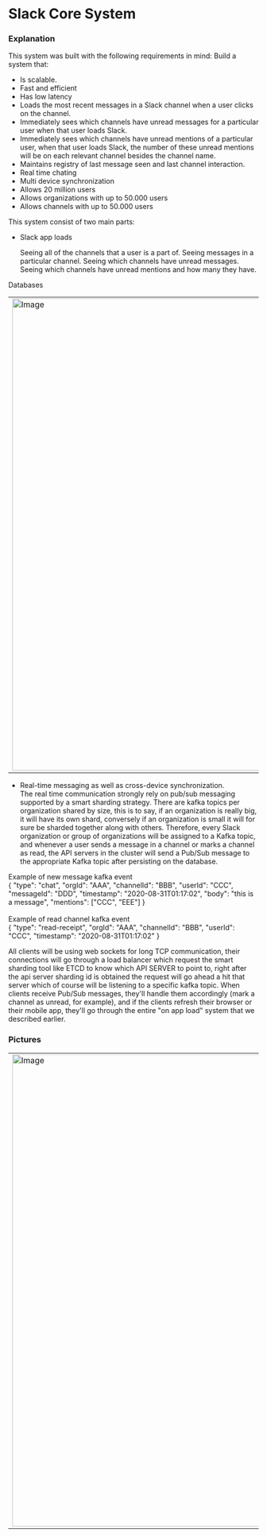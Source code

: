 # Slack Core System

### Explanation
This system was built with the following requirements in mind:
Build a system that:
- Is scalable.
- Fast and efficient
- Has low latency
- Loads the most recent messages in a Slack channel when a user clicks on the channel.
- Immediately sees which channels have unread messages for a particular user when that user loads Slack.
- Immediately sees which channels have unread mentions of a particular user, when that user loads Slack, the number of these unread 
mentions will be on each relevant channel besides the channel name.
- Maintains registry of last message seen and last channel interaction.
- Real time chating
- Multi device synchronization
- Allows 20 million users
- Allows organizations with up to 50.000 users
- Allows channels with up to 50.000 users

This system consist of two main parts:

- Slack app loads </br>

    Seeing all of the channels that a user is a part of.
    Seeing messages in a particular channel.
    Seeing which channels have unread messages.
    Seeing which channels have unread mentions and how many they have.

Databases
<table style="width:100%">
  <tr>
    <td>
  	<img width="950" alt="Image" src="https://github.com/LuisEspinosa7/custom-system-designs/assets/56041525/b80833e7-27f9-4680-ae00-bd90d8eb3a4a">
    </td>
  </tr>
</table>


- Real-time messaging as well as cross-device synchronization. </br>
The real time communication strongly rely on pub/sub messaging supported by a smart sharding strategy. There are kafka topics per organization
shared by size, this is to say, if an organization is really big, it will have its own shard, conversely if an organization is small it will for sure
be sharded together along with others. Therefore, every Slack organization or group of organizations will be assigned to a Kafka topic, and whenever a user sends a message in a channel or marks a channel as read, the API servers in the cluster will send a Pub/Sub message to the appropriate Kafka topic after persisting on the database. </br>

Example of new message kafka event  </br>
{
  "type": "chat",
  "orgId": "AAA",
  "channelId": "BBB",
  "userId": "CCC",
  "messageId": "DDD",
  "timestamp": "2020-08-31T01:17:02",
  "body": "this is a message",
  "mentions": ["CCC", "EEE"]
}
</br>
</br>
Example of read channel kafka event  </br>
{
  "type": "read-receipt",
  "orgId": "AAA",
  "channelId": "BBB",
  "userId": "CCC",
  "timestamp": "2020-08-31T01:17:02"
}
</br>

All clients will be using web sockets for long TCP communication, their connections will go through a load balancer which request the smart sharding tool like ETCD to know which API SERVER to point to, right after the api server sharding id is obtained the request will go ahead a hit that server
which of course will be listening to a specific kafka topic. When clients receive Pub/Sub messages, they'll handle them accordingly (mark a channel as unread, for example), and if the clients refresh their browser or their mobile app, they'll go through the entire "on app load" system that we described earlier.


### Pictures
<table style="width:100%">
  <tr>
    <td>
  	<img width="950" alt="Image" src="https://github.com/LuisEspinosa7/custom-system-designs/assets/56041525/7708f71b-9bd9-4e63-a1aa-01d8fc7bb0e0">
    </td>
  </tr>
</table>
